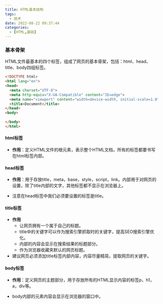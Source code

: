 ```yaml
---
title: HTML基本结构
tags:
  - 技术
date: 2022-08-22 09:37:44
categories:
  - [HTML,基础]
---
```


### 基本骨架

HTML文件最基本的四个标签，组成了网页的基本骨架，包括：html、head、title、body四组标签。

```html
<!DOCTYPE html>
<html lang="en">
<head>
  <meta charset="UTF-8">
  <meta http-equiv="X-UA-Compatible" content="IE=edge">
  <meta name="viewport" content="width=device-width, initial-scale=1.0">
  <title>Document</title>
</head>
<body>
  
</body>
</html>
```



#### html标签

- **作用**：定义HTML文件的根元素，表示整个HTML文档，所有的标签都要书写在html标签内部。

#### head标签

- **作用**：用于存放title，meta，base，style，script，link。内部用于对网页的设置，除了title内部的文字，其他标签都不显示在浏览器上。

- 注意在head标签中我们必须要设置的标签是title。

#### title标签

- **作用**
  - 让网页拥有一个属于自己的标题。
  - title中的关键字可以作为搜索引擎抓取时的关键字，提高SEO搜索引擎优化。
  - 内部的内容会显示在搜索结果的标题部分。
  - 作为浏览器收藏夹默认的网页标题。
- 建议网页必须添加title标签内部内容，内容尽量精简，提取网页的关键字。

#### body标签

- **作用**：定义网页的主题部分，用于存放所有的HTML显示内容的标签p，h1，a，div等。

- body内部的元素内容会显示在浏览器的窗口中。
